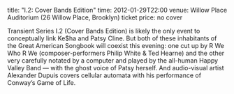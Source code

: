title: "I.2: Cover Bands Edition"
time: 2012-01-29T22:00
venue: Willow Place Auditorium (26 Willow Place, Brooklyn)
ticket price: no cover

Transient Series I.2 (Cover Bands Edition) is likely the only event to conceptually link Ke$ha and Patsy Cline. But both of these inhabitants of the Great American Songbook will coexist this evening: one cut up by R We Who R We (composer-performers Philip White & Ted Hearne) and the other very carefully notated by a computer and played by the all-human Happy Valley Band — with the ghost voice of Patsy herself. And audio-visual artist Alexander Dupuis covers cellular automata with his performance of Conway’s Game of Life.

